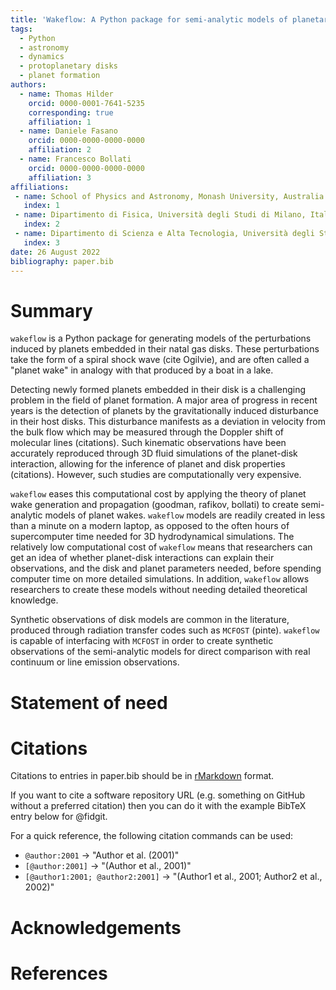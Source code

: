 ```yaml
---
title: 'Wakeflow: A Python package for semi-analytic models of planetary wakes'
tags:
  - Python
  - astronomy
  - dynamics
  - protoplanetary disks
  - planet formation
authors:
  - name: Thomas Hilder
    orcid: 0000-0001-7641-5235
    corresponding: true
    affiliation: 1
  - name: Daniele Fasano
    orcid: 0000-0000-0000-0000
    affiliation: 2
  - name: Francesco Bollati
    orcid: 0000-0000-0000-0000
    affiliation: 3
affiliations:
 - name: School of Physics and Astronomy, Monash University, Australia
   index: 1
 - name: Dipartimento di Fisica, Università degli Studi di Milano, Italy
   index: 2
 - name: Dipartimento di Scienza e Alta Tecnologia, Università degli Studi dell'Insubria, Italy
   index: 3
date: 26 August 2022
bibliography: paper.bib
---
```


# Summary

`wakeflow` is a Python package for generating models of the perturbations 
induced by planets embedded in their natal gas disks. These perturbations
take the form of a spiral shock wave (cite Ogilvie), and are often called 
a "planet wake" in analogy with that produced by a boat in a lake.

Detecting newly formed planets embedded in their disk is a challenging problem 
in the field of planet formation. A major area of progress in recent years is
the detection of planets by the gravitationally induced disturbance in their
host disks. This disturbance manifests as a deviation in velocity from the bulk
flow which may be measured through the Doppler shift of molecular lines (citations). 
Such kinematic observations have been accurately reproduced through 3D fluid simulations
of the planet-disk interaction, allowing for the inference of planet and disk
properties (citations). However, such studies are computationally very expensive.

`wakeflow` eases this computational cost by applying the theory of planet wake 
generation and propagation (goodman, rafikov, bollati) to create semi-analytic 
models of planet wakes. `wakeflow` models are readily created in less than a 
minute on a modern laptop, as opposed to the often hours of supercomputer time needed 
for 3D hydrodynamical simulations. The relatively low computational cost of `wakeflow`
means that researchers can get an idea of whether planet-disk interactions
can explain their observations, and the disk and planet parameters needed, before
spending computer time on more detailed simulations. In addition, `wakeflow`
allows researchers to create these models without needing detailed theoretical 
knowledge. 

Synthetic observations of disk models are common in the literature, produced
through radiation transfer codes such as `MCFOST` (pinte). `wakeflow` is capable of 
interfacing with `MCFOST` in order to create synthetic observations of the
semi-analytic models for direct comparison with real continuum or line emission
observations.

# Statement of need



# Citations

Citations to entries in paper.bib should be in
[rMarkdown](http://rmarkdown.rstudio.com/authoring_bibliographies_and_citations.html)
format.

If you want to cite a software repository URL (e.g. something on GitHub without a preferred
citation) then you can do it with the example BibTeX entry below for @fidgit.

For a quick reference, the following citation commands can be used:
- `@author:2001`  ->  "Author et al. (2001)"
- `[@author:2001]` -> "(Author et al., 2001)"
- `[@author1:2001; @author2:2001]` -> "(Author1 et al., 2001; Author2 et al., 2002)"

# Acknowledgements



# References